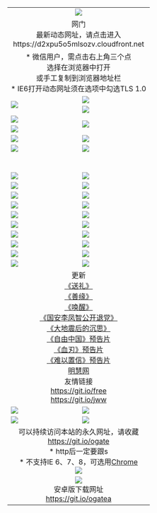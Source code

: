 ﻿<table>
  <tr></tr>
  <tr><td colspan=2 align=center><img src="https://cloud.githubusercontent.com/assets/11880933/13434984/f430fae2-e012-11e5-814f-c2df1e82b247.jpg" /></td></tr>
  <tr><td colspan=2 align=center>网门<br>最新动态网址，请点击进入
<br>https://d2xpu5o5mlsozv.cloudfront.net
    </td>
  </tr>
  <tr>
    <td colspan=2 align=center>* 微信用户，需点击右上角三个点<br>选择在浏览器中打开<br>或手工复制到浏览器地址栏
    <br>* IE6打开动态网址须在选项中勾选TLS 1.0</td>
  </tr>
  <tr>
    <td rowspan=2><a href="https://d2xpu5o5mlsozv.cloudfront.net/ogUP.aspx?name=11DKC.mp4&list=11DKC" target="_blank"><img src="https://d2xpu5o5mlsozv.cloudfront.net/Up/11DKC1.jpg" /></a></td> 
    <td><div><a href="https://d2xpu5o5mlsozv.cloudfront.net/ogUP.aspx?name=LRWS.mp4&list=LRWS" target="_blank"><img src="https://d2xpu5o5mlsozv.cloudfront.net/Up/LRWS.jpg" /></a></td>
   </tr>
  <tr>
    <td><a href="https://d2xpu5o5mlsozv.cloudfront.net/ogNiceVedio.aspx" target="_blank"><img src="https://d2xpu5o5mlsozv.cloudfront.net/Up/11TGKDY.jpg" /></a></td>
  </tr>
  <tr>
    <td><a href="https://d2xpu5o5mlsozv.cloudfront.net/ogUP.aspx?name=JQR.mp4&count=2" target="_blank"><img src="https://d2xpu5o5mlsozv.cloudfront.net/Up/JQR.jpg" /></a></td>   
    <td rowspan=2><a href="https://d2xpu5o5mlsozv.cloudfront.net/ogUP.aspx?name=JP.mp4&count=9" target="_blank"><img src="https://d2xpu5o5mlsozv.cloudfront.net/Up/JP.jpg" /></td>
  </tr>
  <tr>
    <td><a href="https://d2xpu5o5mlsozv.cloudfront.net/ogUP.aspx?name=WH.mp4" target="_blank"><img src="https://d2xpu5o5mlsozv.cloudfront.net/Up/WH.jpg" /></a></td>
  </tr>
  <tr>
    <td><a href="https://d2xpu5o5mlsozv.cloudfront.net/ogUP.aspx?name=SSZJ.mp4&list=SSZJ" target="_blank"><img src="https://d2xpu5o5mlsozv.cloudfront.net/Up/SSZJ.jpg" /></a></td>
    <td><a href="https://d2xpu5o5mlsozv.cloudfront.net/ogUP.aspx?name=1XQK.mp4&count=13" target="_blank"><img src="https://d2xpu5o5mlsozv.cloudfront.net/Up/1XQK.jpg" /></a</td>
  </tr>
  <tr>
    <td><a href="https://d2xpu5o5mlsozv.cloudfront.net/ogUP.aspx?name=ZY.mp4&count=2015|16" target="_blank"><img src="https://d2xpu5o5mlsozv.cloudfront.net/Up/ZY.jpg" /></a</td>
    <td><a href="https://d2xpu5o5mlsozv.cloudfront.net/ogUP.aspx?name=XTFY.mp4&count=B|2,A|24" target="_blank"><img src="https://d2xpu5o5mlsozv.cloudfront.net/Up/XTFY.jpg" /></a></td>
  </tr>
  <tr height="40">
  </tr>
  <tr>
    <td><a href="https://d2xpu5o5mlsozv.cloudfront.net/ogUP.aspx?name=4SQQ.mp4&list=4SQQ" target="_blank"><img src="https://d2xpu5o5mlsozv.cloudfront.net/Up/4SQQ0.jpg"/></a></td>
    <td><a href="https://d2xpu5o5mlsozv.cloudfront.net/ogUP.aspx?name=4SHQ.mp4&list=4SHQ" target="_blank"><img src="https://d2xpu5o5mlsozv.cloudfront.net/Up/4SHQ0.jpg"/></a></td>
  </tr>
  <tr>
    <td><a href="https://d2xpu5o5mlsozv.cloudfront.net/ogUP.aspx?name=4SZG.mp4&list=4SZG" target="_blank"><img src="https://d2xpu5o5mlsozv.cloudfront.net/Up/4SZG0.jpg"/></a></td>
    <td><a href="https://d2xpu5o5mlsozv.cloudfront.net/ogUP.aspx?name=4SDJ.mp4&list=4SDJ" target="_blank"><img src="https://d2xpu5o5mlsozv.cloudfront.net/Up/4SDJ0.jpg"/></a></td>
  </tr>
  <tr>
    <td><a href="https://d2xpu5o5mlsozv.cloudfront.net/ogUP.aspx?name=4SGX.mp4&list=4SGX" target="_blank"><img src="https://d2xpu5o5mlsozv.cloudfront.net/Up/4SGX0.jpg"/></a></td>
    <td><a href="https://d2xpu5o5mlsozv.cloudfront.net/ogUP.aspx?name=4SHD.mp4&list=4SHD" target="_blank"><img src="https://d2xpu5o5mlsozv.cloudfront.net/Up/4SHD0.jpg"/></a></td>
  </tr>
  <tr>
    <td><a href="https://d2xpu5o5mlsozv.cloudfront.net/ogUP.aspx?name=4CTX.mp4&list=4CTX" target="_blank"><img src="https://d2xpu5o5mlsozv.cloudfront.net/Up/4CTX0.jpg"/></a></td>
    <td><a href="https://d2xpu5o5mlsozv.cloudfront.net/ogUP.aspx?name=4CWZ.mp4&list=4CWZ" target="_blank"><img src="https://d2xpu5o5mlsozv.cloudfront.net/Up/4CWZ0.jpg"/></a></td>
  </tr>
  <tr>
    <td><a href="https://d2xpu5o5mlsozv.cloudfront.net/onUP.aspx?name=https://d1pog55izwmvoe.cloudfront.net/" target="_blank"><img src="https://d2xpu5o5mlsozv.cloudfront.net/Up/0DTW.jpg"/></a></td>
    <td><a href="https://d2xpu5o5mlsozv.cloudfront.net/onUP.aspx?name=https://d240ns8up8earz.cloudfront.net/acenter/" target="_blank"><img src="https://d2xpu5o5mlsozv.cloudfront.net/Up/0TDW.jpg" /></a></td>
  </tr>
  <tr>
    <td><a href="https://d2xpu5o5mlsozv.cloudfront.net/onUP.aspx?name=https://d4508d6vomz2p.cloudfront.net/gb/nsc413.htm" target="_blank"><img src="https://d2xpu5o5mlsozv.cloudfront.net/Up/0DJY.jpg" /></a></td>
    <td><a href="https://d2xpu5o5mlsozv.cloudfront.net/onUP.aspx?name=https://dilo7bqpjb57y.cloudfront.net/xtr/gb/prog204.html" target="_blank"><img src="https://d2xpu5o5mlsozv.cloudfront.net/Up/0XTR.jpg" /></a></td>
  </tr>
  <tr>
    <td><a href="https://d2xpu5o5mlsozv.cloudfront.net/onUP.aspx?name=https://d3aj00iefsmfgc.cloudfront.net/" target="_blank"><img src="https://d2xpu5o5mlsozv.cloudfront.net/Up/0MHW.jpg" /></a></td>
    <td><a href="https://d2xpu5o5mlsozv.cloudfront.net/onUP.aspx?name=https://d20wz7qt14x5d2.cloudfront.net/" target="_blank"><img src="https://d2xpu5o5mlsozv.cloudfront.net/Up/0ZJW.jpg" /></a></td>
  </tr>
  <tr>
    <td><a href="https://d2xpu5o5mlsozv.cloudfront.net/ogUP.aspx?name=0FG.zip" target="_blank"><img src="https://d2xpu5o5mlsozv.cloudfront.net/Up/0FG.jpg" /></a></td>
    <td><a href="https://d2xpu5o5mlsozv.cloudfront.net/ogUP.aspx?name=0FGA.apk" target="_blank"><img src="https://d2xpu5o5mlsozv.cloudfront.net/Up/0FGA.jpg" /></a></td>
  </tr>
  <tr>
    <td><a href="https://d2xpu5o5mlsozv.cloudfront.net/ogUP.aspx?name=0U.zip" target="_blank"><img src="https://d2xpu5o5mlsozv.cloudfront.net/Up/0U.jpg" /></a></td>
    <td><a href="https://d2xpu5o5mlsozv.cloudfront.net/ogUP.aspx?name=0UA.apk" target="_blank"><img src="https://d2xpu5o5mlsozv.cloudfront.net/Up/0UA.jpg" /></a></td>
  </tr>
  <tr>
    <td><a href="https://d2xpu5o5mlsozv.cloudfront.net/ogUP.aspx?name=0iPPOTV.zip" target="_blank"><img src="https://d2xpu5o5mlsozv.cloudfront.net/Up/0iPPOTV.jpg" /></a></td>
    <td><a href="https://d2xpu5o5mlsozv.cloudfront.net/ogUP.aspx?name=0iNTD.apk" target="_blank"><img src="https://d2xpu5o5mlsozv.cloudfront.net/Up/0iNTD.jpg" /></a></td>
  </tr>
  <tr>
    <td colspan=2 align=center>更新<br>
      <a href="https://d2xpu5o5mlsozv.cloudfront.net/ogUP.aspx?name=4ESL.mp4" target="_blank">《送礼》</a><br>
      <a href="https://d2xpu5o5mlsozv.cloudfront.net/ogUP.aspx?name=4ESY.mp4" target="_blank">《善缘》</a><br>
      <a href="https://d2xpu5o5mlsozv.cloudfront.net/ogUP.aspx?name=4EHX.mp4" target="_blank">《唤醒》</a><br>
      <a href="https://d2xpu5o5mlsozv.cloudfront.net/ogUP.aspx?name=4LFZ.mp4" target="_blank">《国安李凤智公开退党》</a><br>
      <a href="https://d2xpu5o5mlsozv.cloudfront.net/ogUP.aspx?name=4DDZHDCS.mp4" target="_blank">《大地震后的沉思》</a><br>
      <a href="https://d2xpu5o5mlsozv.cloudfront.net/ogUP.aspx?name=11ZYZG0.mp4" target="_blank">《自由中国》预告片</a><br>
      <a href="https://d2xpu5o5mlsozv.cloudfront.net/ogUP.aspx?name=11XR.mp4" target="_blank">《血刃》预告片</a><br>
      <a href="https://d2xpu5o5mlsozv.cloudfront.net/ogUP.aspx?name=11NYZX.mp4&count=2" target="_blank">《难以置信》预告片</a><br>
      <a href="https://d2xpu5o5mlsozv.cloudfront.net/onUP.aspx?name=https://www.minghui.org/" target="_blank">明慧网</a><br>
      友情链接<br>
      <a href="https://d2xpu5o5mlsozv.cloudfront.net/onUP.aspx?name=https://git.io/free" target="_blank">https://git.io/free</a><br>
      <a href="https://d2xpu5o5mlsozv.cloudfront.net/onUP.aspx?name=https://git.io/jww" target="_blank">https://git.io/jww</a></td>
    </td>
  </tr>
  <tr>
    <td><a href="https://d2xpu5o5mlsozv.cloudfront.net/ogNice.aspx" target="_blank"><img src="https://d2xpu5o5mlsozv.cloudfront.net/Up/0WCYY.jpg" /></a></td>
    <td><a href="https://d2xpu5o5mlsozv.cloudfront.net/onCO.aspx?ob=600事物&op=增删改&args=WH1~%23类型6新闻%7c%23类型6评论&mode=" target="_blank"><img src="https://d2xpu5o5mlsozv.cloudfront.net/Up/0WZTT.jpg" /></a></td> 
  </tr>
  <tr>
    <td><a href="https://d2xpu5o5mlsozv.cloudfront.net/ogDY.aspx" target="_blank"><img src="https://d2xpu5o5mlsozv.cloudfront.net/Up/0FK.jpg" /></a></td>
    <td><a href="https://d2xpu5o5mlsozv.cloudfront.net/ogST.aspx" target="_blank"><img src="https://d2xpu5o5mlsozv.cloudfront.net/Up/0ST.jpg" /></a></td> 
  </tr>
  <tr>
    <td colspan=2 align=center>可以持续访问本站的永久网址，请收藏<br/><a href="https://git.io/ogate" target="_blank">https://git.io/ogate</a><br/>* http后一定要跟s<br/>* 不支持IE 6、7、8，可选用<a href="https://d2xpu5o5mlsozv.cloudfront.net/ogUP.aspx?name=0ChromePortable.zip">Chrome</a><br/><a href="https://d2xpu5o5mlsozv.cloudfront.net/Up/0WMGDL2.png" target="_blank"><img src="https://d2xpu5o5mlsozv.cloudfront.net/Up/0WMGD2.png"/></a></td>
  </tr>
  <tr>
    <td colspan=2 align=center><a href="https://d2xpu5o5mlsozv.cloudfront.net/ogUP.aspx?name=0oGate.apk" target="_blank"><img src="https://cloud.githubusercontent.com/assets/11880933/13720399/75e143ee-e842-11e5-9f0a-1421f423c80f.jpg" /></a><br>安卓版下载网址<br><a href="https://git.io/ogatea">https://git.io/ogatea</a></td>
  </tr>
  <!--tr>
    <td colspan=2 align=center>可能失效的动态网址
    </td>
  </tr-->
</table>
